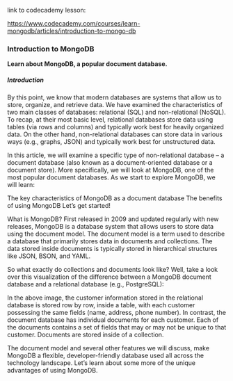 link to codecademy lesson:

https://www.codecademy.com/courses/learn-mongodb/articles/introduction-to-mongo-db


### Introduction to MongoDB

**Learn about MongoDB, a popular document database.**

##### Introduction

By this point, we know that modern databases are systems that allow us to store, organize, and retrieve data. We have examined the characteristics of two main classes of databases: relational (SQL) and non-relational (NoSQL). To recap, at their most basic level, relational databases store data using tables (via rows and columns) and typically work best for heavily organized data. On the other hand, non-relational databases can store data in various ways (e.g., graphs, JSON) and typically work best for unstructured data.

In this article, we will examine a specific type of non-relational database – a document database (also known as a document-oriented database or a document store). More specifically, we will look at MongoDB, one of the most popular document databases. As we start to explore MongoDB, we will learn:

The key characteristics of MongoDB as a document database
The benefits of using MongoDB
Let’s get started!

What is MongoDB?
First released in 2009 and updated regularly with new releases, MongoDB is a database system that allows users to store data using the document model. The document model is a term used to describe a database that primarily stores data in documents and collections. The data stored inside documents is typically stored in hierarchical structures like JSON, BSON, and YAML.

So what exactly do collections and documents look like? Well, take a look over this visualization of the difference between a MongoDB document database and a relational database (e.g., PostgreSQL):

[](./ART_1855_Intro_to_MongoDB_Article_Document_vs_Relational_Database-text-added.svg)


In the above image, the customer information stored in the relational database is stored row by row, inside a table, with each customer possessing the same fields (name, address, phone number). In contrast, the document database has individual documents for each customer. Each of the documents contains a set of fields that may or may not be unique to that customer. Documents are stored inside of a collection.

The document model and several other features we will discuss, make MongoDB a flexible, developer-friendly database used all across the technology landscape. Let’s learn about some more of the unique advantages of using MongoDB.

